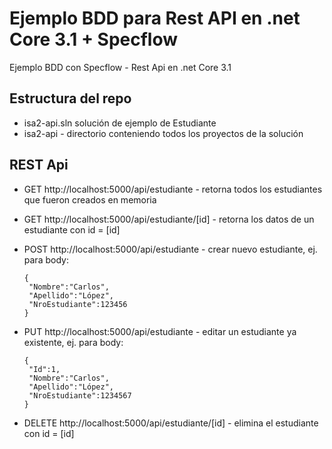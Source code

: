 # Ejemplo BDD para Rest API en .net Core 3.1 + Specflow
Ejemplo BDD con Specflow - Rest Api en .net Core 3.1

## Estructura del repo
- isa2-api.sln solución de ejemplo de Estudiante
- isa2-api - directorio conteniendo todos los proyectos de la solución

## REST Api

- GET http://localhost:5000/api/estudiante - retorna todos los estudiantes que fueron creados en memoria
- GET http://localhost:5000/api/estudiante/[id] - retorna los datos de un estudiante con id = [id]

- POST http://localhost:5000/api/estudiante - crear nuevo estudiante, ej. para body:
  
  ```
  {
   "Nombre":"Carlos",
   "Apellido":"López",
   "NroEstudiante":123456
  }
  ```
 - PUT http://localhost:5000/api/estudiante - editar un estudiante ya existente, ej. para body:
  
    ```
    {
     "Id":1,
     "Nombre":"Carlos",
     "Apellido":"López",
     "NroEstudiante":1234567
    }
    ```
  - DELETE http://localhost:5000/api/estudiante/[id] - elimina el estudiante con id = [id]
